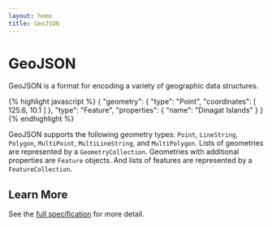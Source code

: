 ```yaml
---
layout: home
title: GeoJSON
---
```


# <span class="fkin">G</span>eo<span class="fkin">J</span>SON

GeoJSON is a format for encoding a variety of geographic data structures.

{% highlight javascript %}
{
  "geometry": {
    "type": "Point",
    "coordinates": [
      125.6,
      10.1
    ]
  },
  "type": "Feature",
  "properties": {
    "name": "Dinagat Islands"
  }
}
{% endhighlight %}

GeoJSON supports the following geometry types: `Point`, `LineString`, `Polygon`,
`MultiPoint`, `MultiLineString`,  and `MultiPolygon`.  Lists of geometries are
represented by a `GeometryCollection`.  Geometries with additional properties
are `Feature` objects.  And lists of features are represented by a
`FeatureCollection`.

## Learn More

See the [full specification](geojson-spec.html) for more
detail.
